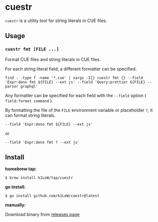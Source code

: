 # cuestr

`cuestr` is a utility tool for string literals in CUE files.

## Usage

### `cuestr fmt [FILE ...]`

Format CUE files and string literals in CUE files.

For each string literal field, a different formatter can be specified.

```console
find . -type f -name '*.cue' | xargs -I{} cuestr fmt {} --field 'Expr:deno fmt ${FILE} --ext js' --field 'Query:prettier ${FILE} --parser graphql'
```

Any formatter can be specified for each field with the `--field` option ( `field:format command` ).

By formatting the file of the `FILE` environment variable or placeholder `?`, it can format string literals.

```console
--field 'Expr:deno fmt ${FILE} --ext js'
```

or

```console
--field 'Expr:deno fmt ? --ext js'
```

## Install

**homebrew tap:**

```console
$ brew install k1LoW/tap/cuestr
```

**go install:**

```console
$ go install github.com/k1LoW/cuestr@latest
```

**manually:**

Download binary from [releases page](https://github.com/k1LoW/cuestr/releases)
